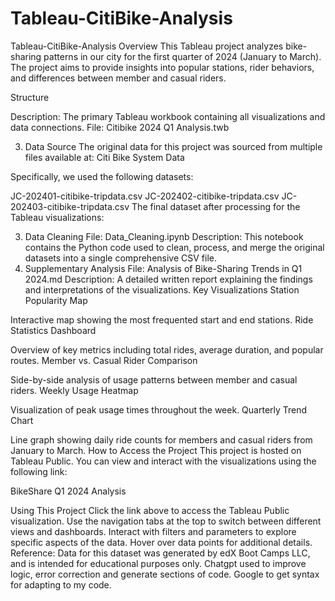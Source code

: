 # Tableau-CitiBike-Analysis

Tableau-CitiBike-Analysis
Overview
This Tableau project analyzes bike-sharing patterns in our city for the first quarter of 2024 (January to March). The project aims to provide insights into popular stations, rider behaviors, and differences between member and casual riders.

Structure

Description: The primary Tableau workbook containing all visualizations and data connections.
File: Citibike 2024 Q1 Analysis.twb

3. Data Source
The original data for this project was sourced from multiple files available at: Citi Bike System Data

Specifically, we used the following datasets:

JC-202401-citibike-tripdata.csv
JC-202402-citibike-tripdata.csv
JC-202403-citibike-tripdata.csv
The final dataset after processing for the Tableau visualizations:


3. Data Cleaning
File: Data_Cleaning.ipynb
Description: This notebook contains the Python code used to clean, process, and merge the original datasets into a single comprehensive CSV file.
4. Supplementary Analysis
File: Analysis of Bike-Sharing Trends in Q1 2024.md
Description: A detailed written report explaining the findings and interpretations of the visualizations.
Key Visualizations
Station Popularity Map

Interactive map showing the most frequented start and end stations.
Ride Statistics Dashboard

Overview of key metrics including total rides, average duration, and popular routes.
Member vs. Casual Rider Comparison

Side-by-side analysis of usage patterns between member and casual riders.
Weekly Usage Heatmap

Visualization of peak usage times throughout the week.
Quarterly Trend Chart

Line graph showing daily ride counts for members and casual riders from January to March.
How to Access the Project
This project is hosted on Tableau Public. You can view and interact with the visualizations using the following link:

BikeShare Q1 2024 Analysis

Using This Project
Click the link above to access the Tableau Public visualization.
Use the navigation tabs at the top to switch between different views and dashboards.
Interact with filters and parameters to explore specific aspects of the data.
Hover over data points for additional details.
Reference:
Data for this dataset was generated by edX Boot Camps LLC, and is intended for educational purposes only.
Chatgpt used to improve logic, error correction and generate sections of code.
Google to get syntax for adapting to my code.

